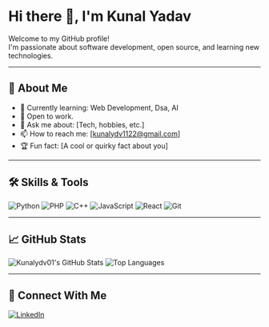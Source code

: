 # Hi there 👋, I'm Kunal Yadav

Welcome to my GitHub profile!  
I'm passionate about software development, open source, and learning new technologies.

---

## 🚀 About Me
- 🌱 Currently learning: Web Development, Dsa, AI
- 👯 Open to work.
- 💬 Ask me about: [Tech, hobbies, etc.]
- 📫 How to reach me: [kunalydv1122@gmail.com]
- 🏆 Fun fact: [A cool or quirky fact about you]

---

## 🛠️ Skills & Tools

![Python](https://img.shields.io/badge/-Python-3776AB?style=flat-square&logo=python&logoColor=white)
![PHP](https://img.shields.io/badge/-PHP-777BB4?style=flat-square&logo=php&logoColor=white)
![C++](https://img.shields.io/badge/-C++-00599C?style=flat-square&logo=c%2B%2B&logoColor=white)
![JavaScript](https://img.shields.io/badge/-JavaScript-F7DF1E?style=flat-square&logo=javascript&logoColor=black)
![React](https://img.shields.io/badge/-React-61DAFB?style=flat-square&logo=react&logoColor=black)
![Git](https://img.shields.io/badge/-Git-F05032?style=flat-square&logo=git&logoColor=white)

---

## 📈 GitHub Stats

![Kunalydv01's GitHub Stats](https://github-readme-stats.vercel.app/api?username=Kunalydv01&show_icons=true&hide_title=true&count_private=true&hide=prs&theme=radical)
![Top Languages](https://github-readme-stats.vercel.app/api/top-langs/?username=Kunalydv01&layout=compact&theme=radical)

---

## 🔗 Connect With Me

[![LinkedIn](https://img.shields.io/badge/-LinkedIn-0A66C2?style=flat-square&logo=linkedin&logoColor=white)]([https://linkedin.com/in/your-linkedin](https://www.linkedin.com/in/kunal-yadav-30635a313?utm_source=share&utm_campaign=share_via&utm_content=profile&utm_medium=android_app))
